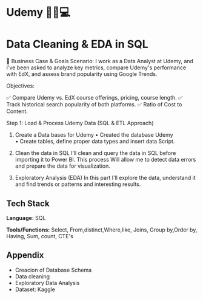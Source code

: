 
# Udemy 👨‍💻💻 
# Data Cleaning & EDA in SQL


🔹 Business Case & Goals
Scenario: I work as a Data Analyst at Udemy, and I've been asked to analyze key metrics, compare Udemy's performance with EdX, and assess brand popularity using Google Trends.

Objectives:

✅ Compare Udemy vs. EdX course offerings, pricing, course length.
✅ Track historical search popularity of both platforms.
✅ Ratio of Cost to Content.

Step 1: Load & Process Udemy Data (SQL & ETL Approach)

1.	Create a Data bases for Udemy 
•	Created  the database Udemy  
•	Create tables, define proper data types and insert data Script.

3.	Clean  the data in SQL 
I’ll clean and query the data in SQL before importing it to Power BI. This process Will allow me to detect data errors and prepare the data for visualization.

4.	Exploratory Analysis (EDA)
 In this part I'll explore the data, understand it and find trends or patterns and interesting results.

## Tech Stack

**Language:** SQL

**Tools/Functions:** Select, From,distinct,Where,like, Joins, Group by,Order by, Having, Sum, count, CTE's

## Appendix

* Creacion of Database Schema
*  Data cleaning
*  Exploratory Data Analysis
*  Dataset: Kaggle
